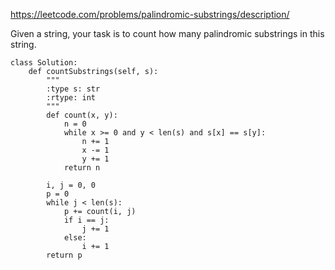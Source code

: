 https://leetcode.com/problems/palindromic-substrings/description/

Given a string, your task is to count how many palindromic substrings in this string.

```python3
class Solution:
    def countSubstrings(self, s):
        """
        :type s: str
        :rtype: int
        """
        def count(x, y):
            n = 0
            while x >= 0 and y < len(s) and s[x] == s[y]:
                n += 1
                x -= 1
                y += 1
            return n
        
        i, j = 0, 0
        p = 0
        while j < len(s):
            p += count(i, j)
            if i == j:
                j += 1
            else:
                i += 1
        return p
```
